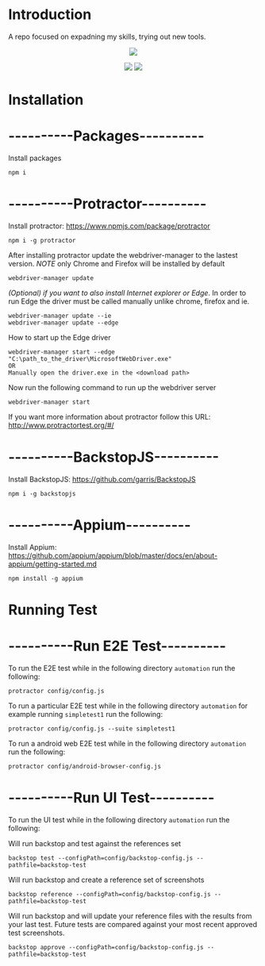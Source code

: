 # Introduction

A repo focused on expadning my skills, trying out new tools.

<p align="center">
  <img src="https://media.giphy.com/media/UtsfKvIicVzDZ47KPy/giphy.gif"></img>
</p>

<p align="center">
  <img src="https://media.giphy.com/media/IbOOE3MK6IZu3pqcUD/giphy.gif"></img>
    <img src="https://media.giphy.com/media/Yl51C5o6G4PavkkEtU/giphy.gif"></img>
</p>


# Installation
# ----------Packages----------
Install packages

```
npm i
```
# ----------Protractor----------
Install protractor: https://www.npmjs.com/package/protractor

```
npm i -g protractor
```
After installing protractor update the webdriver-manager to the lastest version.
*NOTE* only Chrome and Firefox will be installed by default

```
webdriver-manager update
```
*(Optional) if you want to also install Internet explorer or Edge*.
In order to run Edge the driver must be called manually unlike chrome, firefox and ie.

```
webdriver-manager update --ie
webdriver-manager update --edge
```
How to start up the Edge driver
```
webdriver-manager start --edge "C:\path_to_the_driver\MicrosoftWebDriver.exe"
OR
Manually open the driver.exe in the <download path>
```

Now run the following command to run up the webdriver server

```
webdriver-manager start
```
If you want more information about protractor follow this URL: http://www.protractortest.org/#/

# ----------BackstopJS----------
Install BackstopJS: https://github.com/garris/BackstopJS

```
npm i -g backstopjs
```

# ----------Appium----------
Install Appium: https://github.com/appium/appium/blob/master/docs/en/about-appium/getting-started.md

```
npm install -g appium
```

# Running Test
# ----------Run E2E Test----------
To run the E2E test while in the following directory `automation` run the following:

```
protractor config/config.js
```

To run a particular E2E test while in the following directory `automation` for example running `simpletest1` run the following:

```
protractor config/config.js --suite simpletest1
```

To run a android web E2E test while in the following directory `automation` run the following:

```
protractor config/android-browser-config.js
```

# ----------Run UI Test----------
To run the UI test while in the following directory `automation` run the following:

Will run backstop and test against the references set
```
backstop test --configPath=config/backstop-config.js --pathfile=backstop-test
```
Will run backstop and create a reference set of screenshots
```
backstop reference --configPath=config/backstop-config.js --pathfile=backstop-test
```
Will run backstop and will update your reference files with the results from your last test. Future tests are compared against your most recent approved test screenshots.
```
backstop approve --configPath=config/backstop-config.js --pathfile=backstop-test
```
